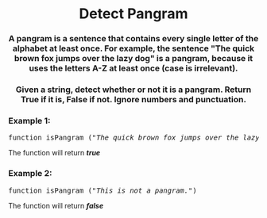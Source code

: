 <div align = "center">

# Detect Pangram

</div>

<div align = "center">

<h3>A pangram is a sentence that contains every single letter of the alphabet at least once. For example, the sentence "The quick brown fox jumps over the lazy dog" is a pangram, because it uses the letters A-Z at least once (case is irrelevant).</h3>

<h3>Given a string, detect whether or not it is a pangram. Return True if it is, False if not. Ignore numbers and punctuation.</h3>

</div>

<h3>Example 1:</h3>

<pre>function isPangram (<em>"The quick brown fox jumps over the lazy dog."</em>)</pre>
<p>The function will return <strong><em>true</em></strong> </p>

<h3>Example 2:</h3>

<pre>function isPangram (<em>"This is not a pangram."</em>)</pre>
<p>The function will return <strong><em>false</em></strong> </p>

